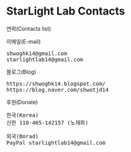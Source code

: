 # StarLight Lab Contacts
연락(Contacts list)


이메일(E-mail)
<pre>
shwoghk14@gmail.com
starlightlab14@gmail.com
</pre>


블로그(Blog)
<pre>
https://shwoghk14.blogspot.com/
https://blog.naver.com/shwotjd14
</pre>


후원(Donate)

<pre>
한국(Korea)
신한 110-465-142157 (노재화)

외국(Borad)
PayPal starlightlab14@gmail.com
</pre>
